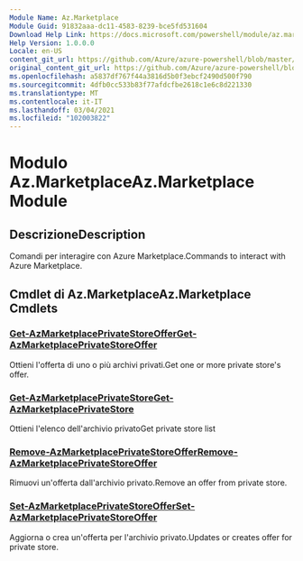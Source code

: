 ```yaml
---
Module Name: Az.Marketplace
Module Guid: 91832aaa-dc11-4583-8239-bce5fd531604
Download Help Link: https://docs.microsoft.com/powershell/module/az.marketplace
Help Version: 1.0.0.0
Locale: en-US
content_git_url: https://github.com/Azure/azure-powershell/blob/master/src/Marketplace/Marketplace/help/Az.Marketplace.md
original_content_git_url: https://github.com/Azure/azure-powershell/blob/master/src/Marketplace/Marketplace/help/Az.Marketplace.md
ms.openlocfilehash: a5837df767f44a3816d5b0f3ebcf2490d500f790
ms.sourcegitcommit: 4dfb0cc533b83f77afdcfbe2618c1e6c8d221330
ms.translationtype: MT
ms.contentlocale: it-IT
ms.lasthandoff: 03/04/2021
ms.locfileid: "102003822"
---
```

# <span data-ttu-id="fcf28-101">Modulo Az.Marketplace</span><span class="sxs-lookup"><span data-stu-id="fcf28-101">Az.Marketplace Module</span></span>
## <span data-ttu-id="fcf28-102">Descrizione</span><span class="sxs-lookup"><span data-stu-id="fcf28-102">Description</span></span>
<span data-ttu-id="fcf28-103">Comandi per interagire con Azure Marketplace.</span><span class="sxs-lookup"><span data-stu-id="fcf28-103">Commands to interact with Azure Marketplace.</span></span>

## <span data-ttu-id="fcf28-104">Cmdlet di Az.Marketplace</span><span class="sxs-lookup"><span data-stu-id="fcf28-104">Az.Marketplace Cmdlets</span></span>
### [<span data-ttu-id="fcf28-105">Get-AzMarketplacePrivateStoreOffer</span><span class="sxs-lookup"><span data-stu-id="fcf28-105">Get-AzMarketplacePrivateStoreOffer</span></span>](Get-AzMarketplacePrivateStoreOffer.md)
<span data-ttu-id="fcf28-106">Ottieni l'offerta di uno o più archivi privati.</span><span class="sxs-lookup"><span data-stu-id="fcf28-106">Get one or more private store's offer.</span></span>

### [<span data-ttu-id="fcf28-107">Get-AzMarketplacePrivateStore</span><span class="sxs-lookup"><span data-stu-id="fcf28-107">Get-AzMarketplacePrivateStore</span></span>](Get-AzMarketplacePrivateStore.md)
<span data-ttu-id="fcf28-108">Ottieni l'elenco dell'archivio privato</span><span class="sxs-lookup"><span data-stu-id="fcf28-108">Get private store list</span></span>

### [<span data-ttu-id="fcf28-109">Remove-AzMarketplacePrivateStoreOffer</span><span class="sxs-lookup"><span data-stu-id="fcf28-109">Remove-AzMarketplacePrivateStoreOffer</span></span>](Remove-AzMarketplacePrivateStoreOffer.md)
<span data-ttu-id="fcf28-110">Rimuovi un'offerta dall'archivio privato.</span><span class="sxs-lookup"><span data-stu-id="fcf28-110">Remove an offer from private store.</span></span>

### [<span data-ttu-id="fcf28-111">Set-AzMarketplacePrivateStoreOffer</span><span class="sxs-lookup"><span data-stu-id="fcf28-111">Set-AzMarketplacePrivateStoreOffer</span></span>](Set-AzMarketplacePrivateStoreOffer.md)
<span data-ttu-id="fcf28-112">Aggiorna o crea un'offerta per l'archivio privato.</span><span class="sxs-lookup"><span data-stu-id="fcf28-112">Updates or creates offer for private store.</span></span>

